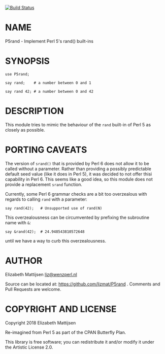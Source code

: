 [![Build Status](https://travis-ci.org/lizmat/P5rand.svg?branch=master)](https://travis-ci.org/lizmat/P5rand)

NAME
====

P5rand - Implement Perl 5's rand() built-ins

SYNOPSIS
========

    use P5rand;

    say rand;    # a number between 0 and 1

    say rand 42; # a number between 0 and 42

DESCRIPTION
===========

This module tries to mimic the behaviour of the `rand` built-in of Perl 5 as closely as possible.

PORTING CAVEATS
===============

The version of `srand()` that is provided by Perl 6 does not allow it to be called without a parameter. Rather than providing a possibly predictable default seed value (like it does in Perl 5), it was decided to not offer thisi capability in Perl 6. This seems like a good idea, so this module does not provide a replacement `srand` function.

Currently, some Perl 6 grammar checks are a bit too overzealous with regards to calling `rand` with a parameter:

    say rand(42);   # Unsupported use of rand(N)

This overzealousness can be circumvented by prefixing the subroutine name with `&`:

    say &rand(42);  # 24.948543810572648

until we have a way to curb this overzealousness.

AUTHOR
======

Elizabeth Mattijsen <liz@wenzperl.nl>

Source can be located at: https://github.com/lizmat/P5rand . Comments and Pull Requests are welcome.

COPYRIGHT AND LICENSE
=====================

Copyright 2018 Elizabeth Mattijsen

Re-imagined from Perl 5 as part of the CPAN Butterfly Plan.

This library is free software; you can redistribute it and/or modify it under the Artistic License 2.0.

